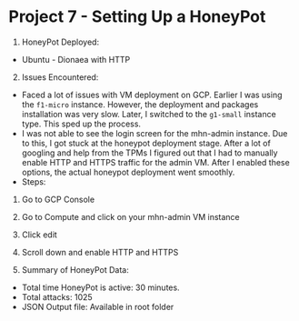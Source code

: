 # Project 7 - Setting Up a HoneyPot

1. HoneyPot Deployed:
 - Ubuntu - Dionaea with HTTP

2. Issues Encountered:
- Faced a lot of issues with VM deployment on GCP. Earlier I was using the ```f1-micro``` instance. However, the deployment and packages installation was very slow. Later, I switched to the ```g1-small``` instance type. This sped up the process.
- I was not able to see the login screen for the mhn-admin instance. Due to this, I got stuck at the honeypot deployment stage. After a lot of googling and help from the TPMs I figured out that I had to manually enable HTTP and HTTPS traffic for the admin VM. After I enabled these options, the actual honeypot deployment went smoothly.
- Steps: 
1. Go to GCP Console
2. Go to Compute and click on your mhn-admin VM instance
3. Click edit
4. Scroll down and enable HTTP and HTTPS

3. Summary of HoneyPot Data:
 - Total time HoneyPot is active: 30 minutes.
 - Total attacks: 1025
 - JSON Output file: Available in root folder
